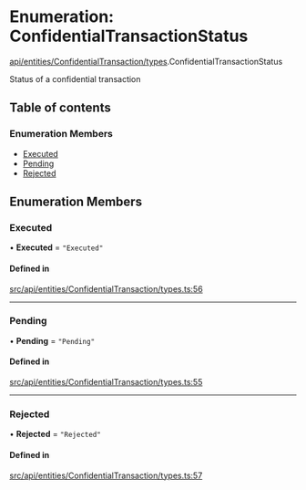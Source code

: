 # Enumeration: ConfidentialTransactionStatus

[api/entities/ConfidentialTransaction/types](../wiki/api.entities.ConfidentialTransaction.types).ConfidentialTransactionStatus

Status of a confidential transaction

## Table of contents

### Enumeration Members

- [Executed](../wiki/api.entities.ConfidentialTransaction.types.ConfidentialTransactionStatus#executed)
- [Pending](../wiki/api.entities.ConfidentialTransaction.types.ConfidentialTransactionStatus#pending)
- [Rejected](../wiki/api.entities.ConfidentialTransaction.types.ConfidentialTransactionStatus#rejected)

## Enumeration Members

### Executed

• **Executed** = ``"Executed"``

#### Defined in

[src/api/entities/ConfidentialTransaction/types.ts:56](https://github.com/PolymeshAssociation/polymesh-private-sdk/blob/dd40dc5f/src/api/entities/ConfidentialTransaction/types.ts#L56)

___

### Pending

• **Pending** = ``"Pending"``

#### Defined in

[src/api/entities/ConfidentialTransaction/types.ts:55](https://github.com/PolymeshAssociation/polymesh-private-sdk/blob/dd40dc5f/src/api/entities/ConfidentialTransaction/types.ts#L55)

___

### Rejected

• **Rejected** = ``"Rejected"``

#### Defined in

[src/api/entities/ConfidentialTransaction/types.ts:57](https://github.com/PolymeshAssociation/polymesh-private-sdk/blob/dd40dc5f/src/api/entities/ConfidentialTransaction/types.ts#L57)
